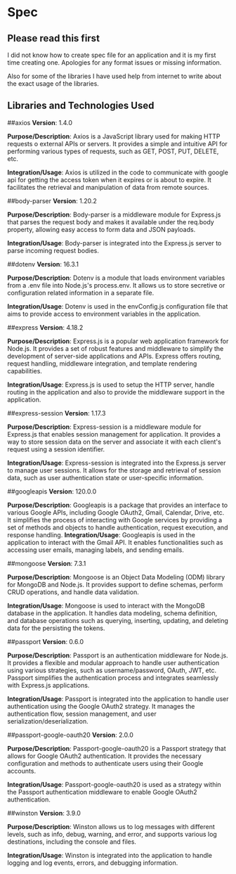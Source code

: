 # Spec

## Please read this first
I did not know how to create spec file for an application and it is my first time creating one. Apologies for any format issues or missing information. 

Also for some of the libraries I have used help from internet to write about the exact usage of the libraries. 

## Libraries and Technologies Used

##axios
__Version__: 1.4.0

__Purpose/Description__: Axios is a JavaScript library used for making HTTP requests o external APIs or servers. It provides a simple and intuitive API for performing various types of requests, such as GET, POST, PUT, DELETE, etc. 

__Integration/Usage__: Axios is utilized in the code to communicate with google api for getting the access token when it expires or is about to expire. It facilitates the retrieval and manipulation of data from remote sources.

##body-parser
__Version__: 1.20.2

__Purpose/Description__: Body-parser is a middleware module for Express.js that parses the request body and makes it available under the req.body property, allowing easy access to form data and JSON payloads.

__Integration/Usage__: Body-parser is integrated into the Express.js server to parse incoming request bodies. 

##dotenv
__Version__: 16.3.1

__Purpose/Description__: Dotenv is a module that loads environment variables from a .env file into Node.js's process.env. It allows us to store secretive or configuration related information in a separate file.

__Integration/Usage__: Dotenv is used in the envConfig.js configuration file that aims to provide access to environment variables in the application.

##express
__Version__: 4.18.2

__Purpose/Description__: Express.js is a popular web application framework for Node.js. It provides a set of robust features and middleware to simplify the development of server-side applications and APIs. Express offers routing, request handling, middleware integration, and template rendering capabilities.

__Integration/Usage__: Express.js is used to setup the HTTP server, handle routing in the application and also to provide the middleware support in the application.

##express-session
__Version__: 1.17.3

__Purpose/Description__: Express-session is a middleware module for Express.js that enables session management for application. It provides a way to store session data on the server and associate it with each client's request using a session identifier.

__Integration/Usage__: Express-session is integrated into the Express.js server to manage user sessions. It allows for the storage and retrieval of session data, such as user authentication state or user-specific information.

##googleapis
__Version__: 120.0.0

__Purpose/Description__: Googleapis is a package that provides an interface to various Google APIs, including Google OAuth2, Gmail, Calendar, Drive, etc. It simplifies the process of interacting with Google services by providing a set of methods and objects to handle authentication, request execution, and response handling.
__Integration/Usage__: Googleapis is used in the application to interact with the Gmail API. It enables functionalities such as accessing user emails, managing labels, and sending emails.

##mongoose
__Version__: 7.3.1

__Purpose/Description__: Mongoose is an Object Data Modeling (ODM) library for MongoDB and Node.js. It provides support to define schemas, perform CRUD operations, and handle data validation.

__Integration/Usage__: Mongoose is used to interact with the MongoDB database in the application. It handles data modeling, schema definition, and database operations such as querying, inserting, updating, and deleting data for the persisting the tokens.

##passport
__Version__: 0.6.0

__Purpose/Description__: Passport is an authentication middleware for Node.js. It provides a flexible and modular approach to handle user authentication using various strategies, such as username/password, OAuth, JWT, etc. Passport simplifies the authentication process and integrates seamlessly with Express.js applications.

__Integration/Usage__: Passport is integrated into the application to handle user authentication using the Google OAuth2 strategy. It manages the authentication flow, session management, and user serialization/deserialization.

##passport-google-oauth20
__Version__: 2.0.0

__Purpose/Description__: Passport-google-oauth20 is a Passport strategy that allows for Google OAuth2 authentication. It provides the necessary configuration and methods to authenticate users using their Google accounts.

__Integration/Usage__: Passport-google-oauth20 is used as a strategy within the Passport authentication middleware to enable Google OAuth2 authentication. 

##winston
__Version__: 3.9.0

__Purpose/Description__: Winston allows us to log messages with different levels, such as info, debug, warning, and error, and supports various log destinations, including the console and files.

__Integration/Usage__: Winston is integrated into the application to handle logging and log events, errors, and debugging information.